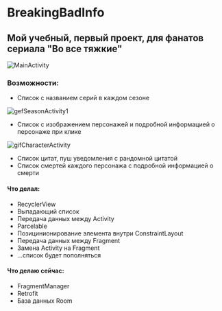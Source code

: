 # BreakingBadInfo
## Мой учебный, первый проект, для фанатов сериала "Во все тяжкие"

![MainActivity](https://user-images.githubusercontent.com/104390065/173086304-fc0f7f7c-3528-42ca-ad36-e0ad8bc32336.PNG)

### Возможности:

* Список с названием серий в каждом сезоне

![gefSeasonActivity1](https://user-images.githubusercontent.com/104390065/173089540-f21199fb-5636-432f-ac6c-2e695692e063.gif)

* Список с изображением персонажей и подробной информацией о персонаже при клике

![gifCharacterActivity](https://user-images.githubusercontent.com/104390065/173089939-2ac86477-cf25-46ba-9779-424404e927c0.gif)

* Список цитат, пуш уведомления с рандомной цитатой
* Список смертей каждого персонажа с подробной информацией о смерти

#### Что делал:
* RecyclerView
* Выпадающий список
* Передача данных между Activity
* Parcelable
* Позицинионирование элемента внутри ConstraintLayout
* Передача данных между Fragment
* Замена Activity на Fragment
* ...список будет пополняться

#### Что делаю сейчас:
* FragmentManager
* Retrofit
* База данных Room







